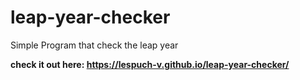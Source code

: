 # leap-year-checker
Simple Program that check the leap year

<strong>check it out here: https://lespuch-v.github.io/leap-year-checker/</strong>
